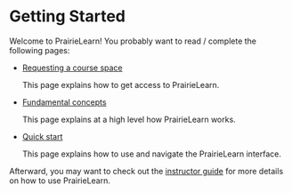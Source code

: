 # Getting Started

Welcome to PrairieLearn! You probably want to read / complete the following pages:

- [Requesting a course space](../requestCourse/index.md)

  This page explains how to get access to PrairieLearn.

- [Fundamental concepts](../concepts/index.md)

  This page explains at a high level how PrairieLearn works.

- [Quick start](../getStarted.md)

  This page explains how to use and navigate the PrairieLearn interface.

Afterward, you may want to check out the [instructor guide](../instructor-guide/index.md) for more details on how to use PrairieLearn.
